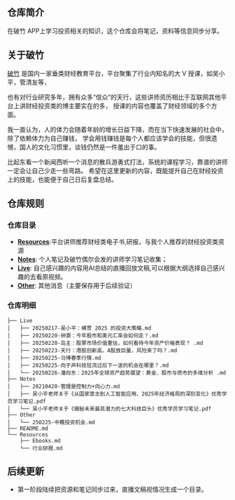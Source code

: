 
## 仓库简介

在破竹 APP上学习投资相关的知识，这个仓库会将笔记，资料等信息同步分享。

## 关于破竹
[破竹](https://pc.pozhu.com) 是国内一家垂类财经教育平台，平台聚集了行业内知名的大 V 授课，如吴小平，管清友等，

也有对行业研究多年，拥有众多“信众”的天行，这些讲师资历相比于互联网其他平台上讲财经投资类的博主要实在的多，
授课的内容也覆盖了财经领域的多个方面。

我一直认为，人的体力会随着年龄的增长日益下降，而在当下快速发展的社会中，除了依赖体力为自己赚钱，
学会用钱赚钱是每个人都应该学会的技能，但很遗憾，国人的文化习惯里，谈钱仍然是一件羞出于口的事。

比起东看一个新闻西听一个消息的散兵游勇式打法，系统的课程学习，靠谱的讲师一定会让自己少走一些弯路。
希望在这里更新的内容，既能提升自己在财经投资上的技能，也能便于自己日后复盘总结。


## 仓库规则
### 仓库目录

- [**Resources**](https://github.com/zhouzhoutu/PozhuFinance/tree/main/Resources):平台讲师推荐财经类电子书,研报，与我个人推荐的财经投资类资源
- [**Notes**](https://github.com/zhouzhoutu/PozhuFinance/tree/main/Notes): 个人笔记及破竹偶尔会发的讲师学习笔记收集；
- [**Live**](https://github.com/zhouzhoutu/PozhuFinance/tree/main/Live): 自己感兴趣的内容用AI总结的直播回放文稿,可以根据大纲选择自己感兴趣的去看原视频。
- [**Other**](https://github.com/zhouzhoutu/PozhuFinance/tree/main/Other): 其他消息（主要保存用于后续验证）

### 仓库明细
```
├── Live
│   ├── 20250217-吴小平：横贯 2025 的投资大策略.md
│   ├── 20250220-钟灏：今年股市和美元汇率会如何走？.md
│   ├── 20250220-岛主：股票市场价值重估，如何看待今年资产价格表现？ .md
│   ├── 20250223-天行：港股创新高，A股放巨量，风险来了吗？.md
│   ├── 20250225-马博春季行情.md
│   ├── 20250225-向子声科技狂流过后下一波的机会在哪里？.md
│   └── 20250226-潘向东：2025年全球资产趋势展望：黄金、股市与债市的多维分析 .md
├── Notes
│   ├── 20210420-管理是控制力+向心力.md
│   ├── 吴小平老师关于《从国家意志到人工智能应用，2025年经济格局的深刻变化》优秀学员学习笔记.pdf
│   └── 吴小平老师关于《揭秘未来最具潜力的七大科技巨头》优秀学员学习笔记.pdf
├── Other
│   └── 250225-中概投资机会.md
├── README.md
└── Resources
    ├── Ebooks.md
    └── 行业研报.md
```

## 后续更新
- 第一阶段陆续把资源和笔记同步过来，直播文稿视情况生成一个目录。
